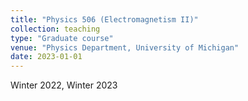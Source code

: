 ```yaml
---
title: "Physics 506 (Electromagnetism II)"
collection: teaching
type: "Graduate course"
venue: "Physics Department, University of Michigan"
date: 2023-01-01
---
```


Winter 2022, Winter 2023
